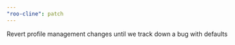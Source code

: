 ```yaml
---
"roo-cline": patch
---
```


Revert profile management changes until we track down a bug with defaults
